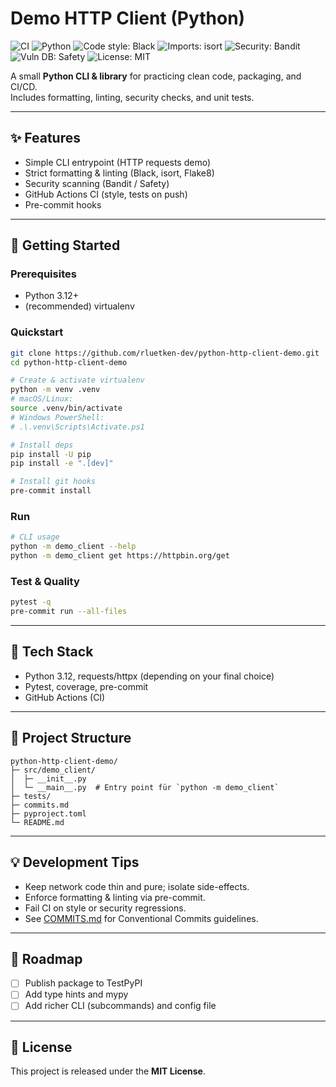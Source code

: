 # Demo HTTP Client (Python)

![CI](https://github.com/rluetken-dev/python-http-client-demo/actions/workflows/ci.yml/badge.svg?branch=master)
![Python](https://img.shields.io/badge/Python-3.12%2B-blue)
![Code style: Black](https://img.shields.io/badge/code%20style-black-000000.svg)
![Imports: isort](https://img.shields.io/badge/imports-isort-ef8336.svg)
![Security: Bandit](https://img.shields.io/badge/security-bandit-yellow.svg)
![Vuln DB: Safety](https://img.shields.io/badge/vulnerabilities-safety-red.svg)
![License: MIT](https://img.shields.io/badge/License-MIT-green.svg)

A small **Python CLI & library** for practicing clean code, packaging, and CI/CD.  
Includes formatting, linting, security checks, and unit tests.

---

## ✨ Features
- Simple CLI entrypoint (HTTP requests demo)
- Strict formatting & linting (Black, isort, Flake8)
- Security scanning (Bandit / Safety)
- GitHub Actions CI (style, tests on push)
- Pre-commit hooks

---

## 🚀 Getting Started

### Prerequisites
- Python 3.12+
- (recommended) virtualenv

### Quickstart
```bash
git clone https://github.com/rluetken-dev/python-http-client-demo.git
cd python-http-client-demo

# Create & activate virtualenv
python -m venv .venv
# macOS/Linux:
source .venv/bin/activate
# Windows PowerShell:
# .\.venv\Scripts\Activate.ps1

# Install deps
pip install -U pip
pip install -e ".[dev]"

# Install git hooks
pre-commit install
```

### Run
```bash
# CLI usage
python -m demo_client --help
python -m demo_client get https://httpbin.org/get
```

### Test & Quality
```bash
pytest -q
pre-commit run --all-files
```

---

## 🧱 Tech Stack
- Python 3.12, requests/httpx (depending on your final choice)
- Pytest, coverage, pre-commit
- GitHub Actions (CI)

---

## 📂 Project Structure
```
python-http-client-demo/
├─ src/demo_client/
│  ├─ __init__.py
│  └─ __main__.py  # Entry point für `python -m demo_client`
├─ tests/
├─ commits.md
├─ pyproject.toml
└─ README.md
```

---

## 💡 Development Tips
- Keep network code thin and pure; isolate side-effects.
- Enforce formatting & linting via pre-commit.
- Fail CI on style or security regressions.
- See [COMMITS.md](./COMMITS.md) for Conventional Commits guidelines.

---

## 🧭 Roadmap
- [ ] Publish package to TestPyPI
- [ ] Add type hints and mypy
- [ ] Add richer CLI (subcommands) and config file

---

## 📜 License
This project is released under the **MIT License**.

